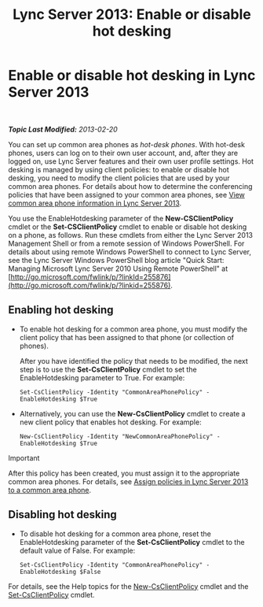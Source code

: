 ﻿---
title: 'Lync Server 2013: Enable or disable hot desking'
TOCTitle: Enable or disable hot desking
ms:assetid: 93a7fed6-f61a-4b41-9336-a8320afa87cf
ms:mtpsurl: https://technet.microsoft.com/en-us/library/JJ994057(v=OCS.15)
ms:contentKeyID: 51803968
ms.date: 07/23/2014
mtps_version: v=OCS.15
---

<div data-xmlns="http://www.w3.org/1999/xhtml">

<div class="topic" data-xmlns="http://www.w3.org/1999/xhtml" data-msxsl="urn:schemas-microsoft-com:xslt" data-cs="http://msdn.microsoft.com/en-us/">

<div data-asp="http://msdn2.microsoft.com/asp">

# Enable or disable hot desking in Lync Server 2013

</div>

<div id="mainSection">

<div id="mainBody">

<span> </span>

_**Topic Last Modified:** 2013-02-20_

You can set up common area phones as *hot-desk phones*. With hot-desk phones, users can log on to their own user account, and, after they are logged on, use Lync Server features and their own user profile settings. Hot desking is managed by using client policies: to enable or disable hot desking, you need to modify the client policies that are used by your common area phones. For details about how to determine the conferencing policies that have been assigned to your common area phones, see [View common area phone information in Lync Server 2013](lync-server-2013-view-common-area-phone-information.md).

You use the EnableHotdesking parameter of the **New-CSClientPolicy** cmdlet or the **Set-CSClientPolicy** cmdlet to enable or disable hot desking on a phone, as follows. Run these cmdlets from either the Lync Server 2013 Management Shell or from a remote session of Windows PowerShell. For details about using remote Windows PowerShell to connect to Lync Server, see the Lync Server Windows PowerShell blog article "Quick Start: Managing Microsoft Lync Server 2010 Using Remote PowerShell" at [http://go.microsoft.com/fwlink/p/?linkId=255876](http://go.microsoft.com/fwlink/p/?linkid=255876).

<div>


<div>

## Enabling hot desking

  - To enable hot desking for a common area phone, you must modify the client policy that has been assigned to that phone (or collection of phones).
    
    After you have identified the policy that needs to be modified, the next step is to use the **Set-CsClientPolicy** cmdlet to set the EnableHotdesking parameter to True. For example:
    
        Set-CsClientPolicy -Identity "CommonAreaPhonePolicy" - EnableHotdesking $True

  - Alternatively, you can use the **New-CsClientPolicy** cmdlet to create a new client policy that enables hot desking. For example:
    
        New-CsClientPolicy -Identity "NewCommonAreaPhonePolicy" - EnableHotdesking $True

</div>

<div>


> [!IMPORTANT]
> After this policy has been created, you must assign it to the appropriate common area phones. For details, see <A href="lync-server-2013-assign-policies-to-a-common-area-phone.md">Assign policies in Lync Server 2013 to a common area phone</A>.



</div>

<div>

## Disabling hot desking

  - To disable hot desking for a common area phone, reset the EnableHotdesking parameter of the **Set-CsClientPolicy** cmdlet to the default value of False. For example:
    
        Set-CsClientPolicy -Identity "CommonAreaPhonePolicy" - EnableHotdesking $False

</div>

For details, see the Help topics for the [New-CsClientPolicy](new-csclientpolicy.md) cmdlet and the [Set-CsClientPolicy](set-csclientpolicy.md) cmdlet.

</div>

</div>

<span> </span>

</div>

</div>

</div>


